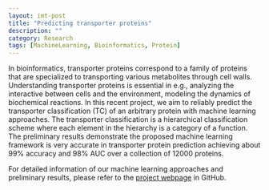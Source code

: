 ```yaml
---
layout: imt-post
title: "Predicting transporter proteins"
description: ""
category: Research
tags: [MachineLearning, Bioinformatics, Protein]
---
```

 

In bioinformatics, transporter proteins correspond to a family of proteins that are specialized to transporting various metabolites through cell walls. Understanding transporter proteins is essential in e.g., analyzing the interactive between cells and the environment, modeling the dynamics of biochemical reactions. In this recent project, we aim to reliably predict the transporter classification (TC) of an arbitrary protein with machine learning approaches. The transporter classification is a hierarchical classification scheme where each element in the hierarchy is a category of a function. The preliminary results demonstrate the proposed machine learning framework is very accurate in transporter protein prediction achieving about 99% accuracy and 98% AUC over a collection of 12000 proteins.

For detailed information of our machine learning approaches and preliminary results, please refer to the [project webpage](https://github.com/hongyusu/ProteinFunctionPrediction) in GitHub.
